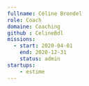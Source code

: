 ```yaml
---
fullname: Céline Brondel 
role: Coach 
domaine: Coaching
github : CelineBdl
missions:
  - start: 2020-04-01
    end: 2020-12-31
    status: admin
startups: 
    - estime
---
```

